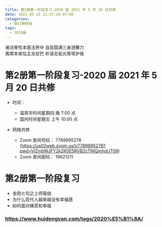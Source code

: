```yaml
---
title: 第2册第一阶段复习-2020 届 2021 年 5 月 20 日共修
date: 2021-05-19 21:37:20-07:00
categories:
  - 慧灯禅修班
tags:
  - 2020届
---
```

诸法等性本基法界中 自现圆满三身游舞力  
离障本来怙主龙钦巴 祈请无垢光尊常护我

# 第2册第一阶段复习-2020 届 2021 年 5 月 20 日共修

- 时间：

  - 温哥华时间星期四 晚 7:00 点
  - 国内时间星期五 上午 10:00 点

- 网络共修
  - Zoom 房间号码： 7789995278 (<https://us02web.zoom.us/j/7789995278?pwd=VjZmbWJFY2k2K0E5RVB2cTNIQmhqUT09>)
  - Zoom 房间密码： 19621211

# 第2册第一阶段复习

- 金刚七句之上师瑜伽
- 为什么现代人越来越没有幸福感
- 如何面对痛苦和幸福

### <https://www.huidengvan.com/tags/2020%E5%B1%8A/>